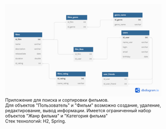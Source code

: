![](https://github.com/Sergey19911991/java-filmorate/raw/main/Untitled.png)  
 Приложение для поиска и сортировки фильмов.  
Для объектов "Пользователь" и "Фильм" возможно создание, удаление, редактирование, вывод информации. Имеется ограниченный набор объектов "Жанр фильма" и "Категория фильма"  
Стек технологий: H2, Spring.

